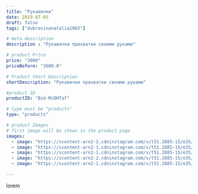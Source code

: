 ```yaml
---
title: "Рукавички"
date: 2019-07-03
draft: false
tags: ["dubrovinanatalia1963"]

# meta description
description : "Рукавички прихватки своими руками"

# product Price
price: "3000"
priceBefore: "3600.0"

# Product Short Description
shortDescription: "Рукавички прихватки своими руками"

#product ID
productID: "Bzd-McDHTaf"

# type must be "products"
type: "products"

# product Images
# first image will be shown in the product page
images:
  - image: "https://scontent-arn2-2.cdninstagram.com/v/t51.2885-15/e35/65314604_330842641198589_4921541007895397655_n.jpg?_nc_ht=scontent-arn2-2.cdninstagram.com&_nc_cat=105&_nc_ohc=CVU97dQG_zAAX-sG3ZQ&se=7&tp=1&oh=4e6064ca448179bae754e58ea50b60e7&oe=606175F3&ig_cache_key=MjA4MDA5MjEzNDQ2MDg4MTEzMA%3D%3D.2"
  - image: "https://scontent-arn2-1.cdninstagram.com/v/t51.2885-15/e35/64867144_599609520447892_7115521456970535890_n.jpg?_nc_ht=scontent-arn2-1.cdninstagram.com&_nc_cat=104&_nc_ohc=mvj544eWXQkAX_f1mFs&se=7&tp=1&oh=66a2b4767b780bb4716e7d445036f8cd&oe=605DDF9B&ig_cache_key=MjA4MDA5MjEzNDQ2OTA4NzcxMA%3D%3D.2"
  - image: "https://scontent-arn2-1.cdninstagram.com/v/t51.2885-15/e35/64279308_2303952749685153_726366356594197156_n.jpg?_nc_ht=scontent-arn2-1.cdninstagram.com&_nc_cat=109&_nc_ohc=io1ynC953pEAX_XWq_Q&se=7&tp=1&oh=4534473ad102d79e28a8fc584a38ed72&oe=605F7B7E&ig_cache_key=MjA4MDA5MjEzNDQ1MjM3NTM4OA%3D%3D.2"
  - image: "https://scontent-arn2-2.cdninstagram.com/v/t51.2885-15/e35/65305729_139167873850601_3386167479994353588_n.jpg?_nc_ht=scontent-arn2-2.cdninstagram.com&_nc_cat=105&_nc_ohc=fazy4ONkO3IAX8YYo3t&se=7&tp=1&oh=111ec5dccd4331b7212d08f0c8468913&oe=605DC84F&ig_cache_key=MjA4MDA5MjEzNDQ2OTIxNDgwOQ%3D%3D.2"
  - image: "https://scontent-arn2-1.cdninstagram.com/v/t51.2885-15/e35/64928226_2393717677565305_7375425040537057987_n.jpg?_nc_ht=scontent-arn2-1.cdninstagram.com&_nc_cat=101&_nc_ohc=HQAgxUcjvJkAX9rJr_F&se=7&tp=1&oh=cc8f5ccef8a74a740cb584bf88c83170&oe=605F4A9A&ig_cache_key=MjA4MDA5MjEzNDQ3NzQ4NTE1MQ%3D%3D.2"

---
```

lorem

